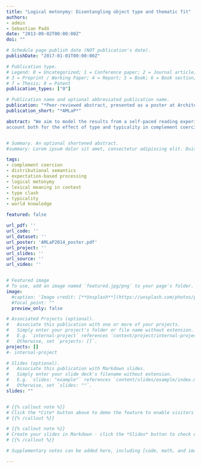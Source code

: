 ```yaml
---
title: "Logical metonymy: Disentangling object type and thematic fit"
authors:
- admin
- Sebastian Padó
date: "2013-09-02T00:00:00Z"
doi: ""

# Schedule page publish date (NOT publication's date).
publishDate: "2017-01-01T00:00:00Z"

# Publication type.
# Legend: 0 = Uncategorized; 1 = Conference paper; 2 = Journal article;
# 3 = Preprint / Working Paper; 4 = Report; 5 = Book; 6 = Book section;
# 7 = Thesis; 8 = Patent
publication_types: ["0"]

# Publication name and optional abbreviated publication name.
publication: "*Peer-reviewed abstract, presented as a poster at Architectures and Mechanisms for Language Processing*"
publication_short: "*AMLaP*"

abstract: "We aim to model the results from a self-paced reading experiment, which tested the effect of semantic type clash and typicality on the processing of German complement coercion. We present two distributional semantic models to test if they can model the effect of both type and typicality in the psycholinguistic study. We show that one of the models, without explicitly representing type information, can
account both for the effect of type and typicality in complement coercion."


# Summary. An optional shortened abstract.
#summary: Lorem ipsum dolor sit amet, consectetur adipiscing elit. Duis posuere tellus ac convallis placerat. Proin tincidunt magna sed ex sollicitudin condimentum.

tags:
- complement coercion
- distributional semantics
- expectation-based processing
- logical metonymy
- lexical meaning in context
- type clash
- typicality
- world knowledge

featured: false

url_pdf: ''
url_code: ''
url_dataset: ''
url_poster: 'AMLaP2014_poster.pdf'
url_project: ''
url_slides: ''
url_source: ''
url_video: ''


# Featured image
# To use, add an image named `featured.jpg/png` to your page's folder.
image:
  #caption: 'Image credit: [**Unsplash**](https://unsplash.com/photos/pLCdAaMFLTE)'
  #focal_point: ""
  preview_only: false

# Associated Projects (optional).
#   Associate this publication with one or more of your projects.
#   Simply enter your project's folder or file name without extension.
#   E.g. `internal-project` references `content/project/internal-project/index.md`.
#   Otherwise, set `projects: []`.
projects: []
#- internal-project

# Slides (optional).
#   Associate this publication with Markdown slides.
#   Simply enter your slide deck's filename without extension.
#   E.g. `slides: "example"` references `content/slides/example/index.md`.
#   Otherwise, set `slides: ""`.
slides: ""


# {{% callout note %}}
# Click the *Cite* button above to demo the feature to enable visitors to import publication metadata into their reference management software.
# {{% /callout %}}

# {{% callout note %}}
# Create your slides in Markdown - click the *Slides* button to check out the example.
# {{% /callout %}}

# Supplementary notes can be added here, including [code, math, and images](https://wowchemy.com/docs/writing-markdown-latex/).

---
```

